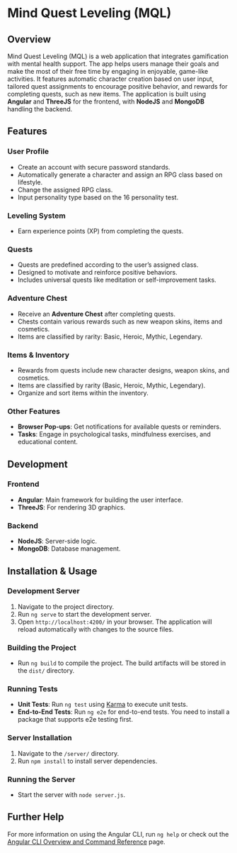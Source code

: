 # Mind Quest Leveling (MQL)

## Overview
Mind Quest Leveling (MQL) is a web application that integrates gamification with mental health support. The app helps users manage their goals and make the most of their free time by engaging in enjoyable, game-like activities. It features automatic character creation based on user input, tailored quest assignments to encourage positive behavior, and rewards for completing quests, such as new items. The application is built using **Angular** and **ThreeJS** for the frontend, with **NodeJS** and **MongoDB** handling the backend.

## Features

### User Profile
- Create an account with secure password standards.
- Automatically generate a character and assign an RPG class based on lifestyle.
- Change the assigned RPG class.
- Input personality type based on the 16 personality test.

### Leveling System
- Earn experience points (XP) from completing the quests.

### Quests
- Quests are predefined according to the user’s assigned class.
- Designed to motivate and reinforce positive behaviors.
- Includes universal quests like meditation or self-improvement tasks.

### Adventure Chest
- Receive an **Adventure Chest** after completing quests.
- Chests contain various rewards such as new weapon skins, items and cosmetics.
- Items are classified by rarity: Basic, Heroic, Mythic, Legendary.

### Items & Inventory
- Rewards from quests include new character designs, weapon skins, and cosmetics.
- Items are classified by rarity (Basic, Heroic, Mythic, Legendary).
- Organize and sort items within the inventory.

### Other Features
- **Browser Pop-ups**: Get notifications for available quests or reminders.
- **Tasks**: Engage in psychological tasks, mindfulness exercises, and educational content.

## Development

### Frontend
- **Angular**: Main framework for building the user interface.
- **ThreeJS**: For rendering 3D graphics.

### Backend
- **NodeJS**: Server-side logic.
- **MongoDB**: Database management.

## Installation & Usage

### Development Server
1. Navigate to the project directory.
2. Run `ng serve` to start the development server.
3. Open `http://localhost:4200/` in your browser. The application will reload automatically with changes to the source files.

### Building the Project
- Run `ng build` to compile the project. The build artifacts will be stored in the `dist/` directory.

### Running Tests
- **Unit Tests**: Run `ng test` using [Karma](https://karma-runner.github.io) to execute unit tests.
- **End-to-End Tests**: Run `ng e2e` for end-to-end tests. You need to install a package that supports e2e testing first.

### Server Installation
1. Navigate to the `/server/` directory.
2. Run `npm install` to install server dependencies.

### Running the Server
- Start the server with `node server.js`.

## Further Help
For more information on using the Angular CLI, run `ng help` or check out the [Angular CLI Overview and Command Reference](https://angular.dev/tools/cli) page.
